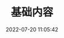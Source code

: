 ---
pageComponent:
  name: Catalogue
  data:
    key: 01.fighting
title: 基础内容
date: 2022-07-20 11:05:42
permalink: /fighting/
sidebar: false
article: false
comment: false
editLink: false
---